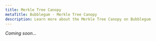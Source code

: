 ```yaml
---
title: Merkle Tree Canopy
metaTitle: Bubblegum - Merkle Tree Canopy
description: Learn more about the Merkle Tree Canopy on Bubblegum
---
```


_Coming soon..._
